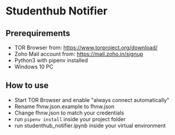 # Studenthub Notifier

## Prerequirements
- TOR Browser from: https://www.torproject.org/download/
- Zoho Mail account from: https://mail.zoho.in/signup
- Python3 with pipenv installed
- Windows 10 PC

## How to use
- Start TOR Browser and enable "always connect automatically"
- Rename fhnw.json.example to fhnw.json
- Change fhnw.json to match your credentials
- run `pipenv install` inside your project folder
- run studenthub_notifier.ipynb inside your virtual environment
